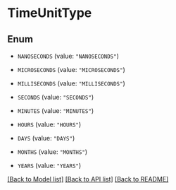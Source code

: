 # TimeUnitType

## Enum


* `NANOSECONDS` (value: `"NANOSECONDS"`)

* `MICROSECONDS` (value: `"MICROSECONDS"`)

* `MILLISECONDS` (value: `"MILLISECONDS"`)

* `SECONDS` (value: `"SECONDS"`)

* `MINUTES` (value: `"MINUTES"`)

* `HOURS` (value: `"HOURS"`)

* `DAYS` (value: `"DAYS"`)

* `MONTHS` (value: `"MONTHS"`)

* `YEARS` (value: `"YEARS"`)


[[Back to Model list]](../README.md#documentation-for-models) [[Back to API list]](../README.md#documentation-for-api-endpoints) [[Back to README]](../README.md)


